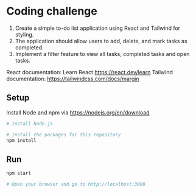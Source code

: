 # Coding challenge

1. Create a simple to-do list application using React and Tailwind for styling.
2. The application should allow users to add, delete, and mark tasks as completed.
3. Implement a filter feature to view all tasks, completed tasks and open tasks.

React documentation: Learn React https://react.dev/learn
Tailwind documentation: https://tailwindcss.com/docs/margin

## Setup

Install Node and npm via https://nodejs.org/en/download

```bash
# Install Node.js

# Install the packages for this repository
npm install
```

## Run

```bash
npm start

# Open your browser and go to http://localhost:3000
```
